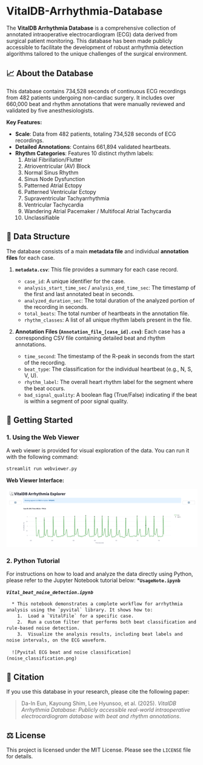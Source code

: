 # VitalDB-Arrhythmia-Database

The **VitalDB Arrhythmia Database** is a comprehensive collection of annotated intraoperative electrocardiogram (ECG) data derived from surgical patient monitoring. This database has been made publicly accessible to facilitate the development of robust arrhythmia detection algorithms tailored to the unique challenges of the surgical environment.

## 📈 About the Database

This database contains 734,528 seconds of continuous ECG recordings from 482 patients undergoing non-cardiac surgery. It includes over 660,000 beat and rhythm annotations that were manually reviewed and validated by five anesthesiologists.

**Key Features:**
- **Scale**: Data from 482 patients, totaling 734,528 seconds of ECG recordings.
- **Detailed Annotations**: Contains 661,894 validated heartbeats.
- **Rhythm Categories**: Features 10 distinct rhythm labels:
  1. Atrial Fibrillation/Flutter
  2. Atrioventricular (AV) Block
  3. Normal Sinus Rhythm
  4. Sinus Node Dysfunction
  5. Patterned Atrial Ectopy
  6. Patterned Ventricular Ectopy
  7. Supraventricular Tachyarrhythmia
  8. Ventricular Tachycardia
  9. Wandering Atrial Pacemaker / Multifocal Atrial Tachycardia
  10. Unclassifiable

## 📂 Data Structure
The database consists of a main **metadata file** and individual **annotation files** for each case.

1.  **`metadata.csv`**: This file provides a summary for each case record.
      * `case_id`: A unique identifier for the case.
      * `analysis_start_time_sec` / `analysis_end_time_sec`: The timestamp of the first and last annotated beat in seconds.
      * `analyzed_duration_sec`: The total duration of the analyzed portion of the recording in seconds.
      * `total_beats`: The total number of heartbeats in the annotation file.
      * `rhythm_classes`: A list of all unique rhythm labels present in the file.

2.  **Annotation Files (`Annotation_file_[case_id].csv`)**: Each case has a corresponding CSV file containing detailed beat and rhythm annotations.
      * `time_second`: The timestamp of the R-peak in seconds from the start of the recording.
      * `beat_type`: The classification for the individual heartbeat (e.g., N, S, V, U).
      * `rhythm_label`: The overall heart rhythm label for the segment where the beat occurs.
      * `bad_signal_quality`: A boolean flag (True/False) indicating if the beat is within a segment of poor signal quality.

## 🚀 Getting Started

### 1\. Using the Web Viewer

A web viewer is provided for visual exploration of the data. You can run it with the following command:

```bash
streamlit run webviewer.py
```

**Web Viewer Interface:**

![Web Viewer Screenshot](webviewer.png)

### 2\. Python Tutorial
For instructions on how to load and analyze the data directly using Python, please refer to the Jupyter Notebook tutorial below:
  ***`UsageNote.ipynb`**

  ***`Vital_beat_noise_detection.ipynb`***

      * This notebook demonstrates a complete workflow for arrhythmia analysis using the `pyvital` library. It shows how to:
        1.  Load a `VitalFile` for a specific case.
        2.  Run a custom filter that performs both beat classification and rule-based noise detection.
        3.  Visualize the analysis results, including beat labels and noise intervals, on the ECG waveform.

      ![Pyvital ECG beat and noise classification](noise_classification.png)

## 📄 Citation
If you use this database in your research, please cite the following paper:
> Da-In Eun, Kayoung Shim, Lee Hyunsoo, et al. (2025). *VitalDB Arrhythmia Database: Publicly accessible real-world intraoperative electrocardiogram database with beat and rhythm annotations*.

## ⚖️ License
This project is licensed under the MIT License. Please see the `LICENSE` file for details.

